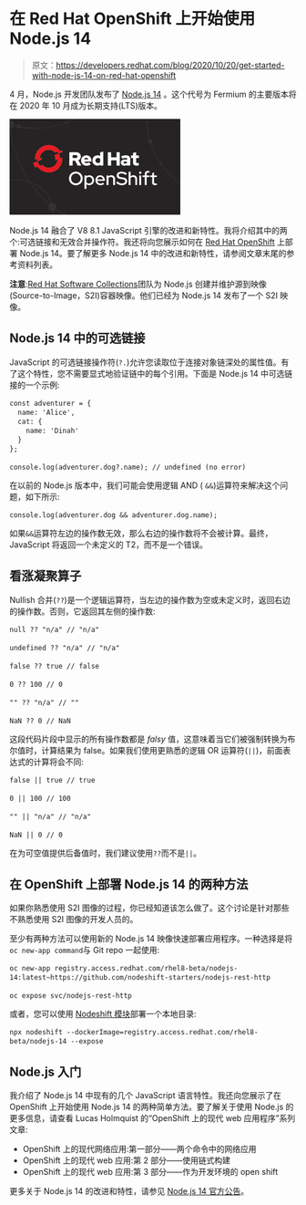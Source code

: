 # 在 Red Hat OpenShift 上开始使用 Node.js 14

> 原文：<https://developers.redhat.com/blog/2020/10/20/get-started-with-node-js-14-on-red-hat-openshift>

4 月，Node.js 开发团队发布了 [Node.js 14](https://nodejs.org/en/blog/release/v14.0.0/) 。这个代号为 Fermium 的主要版本将在 2020 年 10 月成为长期支持(LTS)版本。

![The Red Hat OpenShift logo.](img/da9d33d681050cf79386f12a783fa5b9.png)

Node.js 14 融合了 V8 8.1 JavaScript 引擎的改进和新特性。我将介绍其中的两个:可选链接和无效合并操作符。我还将向您展示如何在 [Red Hat OpenShift](https://developers.redhat.com/products/openshift/overview) 上部署 Node.js 14。要了解更多 Node.js 14 中的改进和新特性，请参阅文章末尾的参考资料列表。

**注意**:[Red Hat Software Collections](https://developers.redhat.com/products/softwarecollections/overview)团队为 Node.js 创建并维护源到映像(Source-to-Image，S2I)容器映像。他们已经为 Node.js 14 发布了一个 S2I 映像。

## Node.js 14 中的可选链接

JavaScript 的可选链接操作符(`?.`)允许您读取位于连接对象链深处的属性值。有了这个特性，您不需要显式地验证链中的每个引用。下面是 Node.js 14 中可选链接的一个示例:

```
const adventurer = {
  name: 'Alice',
  cat: {
    name: 'Dinah'
  }
};

console.log(adventurer.dog?.name); // undefined (no error)

```

在以前的 Node.js 版本中，我们可能会使用逻辑 AND ( `&&`)运算符来解决这个问题，如下所示:

```
console.log(adventurer.dog && adventurer.dog.name);

```

如果`&&`运算符左边的操作数无效，那么右边的操作数将不会被计算。最终，JavaScript 将返回一个未定义的 T2，而不是一个错误。

## 看涨凝聚算子

Nullish 合并(`??`)是一个逻辑运算符，当左边的操作数为空或未定义时，返回右边的操作数。否则，它返回其左侧的操作数:

```
null ?? "n/a" // "n/a"

undefined ?? "n/a" // "n/a"

false ?? true // false

0 ?? 100 // 0

"" ?? "n/a" // ""

NaN ?? 0 // NaN

```

这段代码片段中显示的所有操作数都是 *falsy* 值，这意味着当它们被强制转换为布尔值时，计算结果为 false。如果我们使用更熟悉的逻辑 OR 运算符(`||`)，前面表达式的计算将会不同:

```
false || true // true

0 || 100 // 100

"" || "n/a" // "n/a"

NaN || 0 // 0

```

在为可空值提供后备值时，我们建议使用`??`而不是`||`。

## 在 OpenShift 上部署 Node.js 14 的两种方法

如果你熟悉使用 S2I 图像的过程，你已经知道该怎么做了。这个讨论是针对那些不熟悉使用 S2I 图像的开发人员的。

至少有两种方法可以使用新的 Node.js 14 映像快速部署应用程序。一种选择是将`oc new-app command`与 Git repo 一起使用:

```
oc new-app registry.access.redhat.com/rhel8-beta/nodejs-14:latest~https://github.com/nodeshift-starters/nodejs-rest-http

oc expose svc/nodejs-rest-http

```

或者，您可以使用 [Nodeshift 模块](https://www.npmjs.com/package/nodeshift)部署一个本地目录:

```
npx nodeshift --dockerImage=registry.access.redhat.com/rhel8-beta/nodejs-14 --expose

```

## Node.js 入门

我介绍了 Node.js 14 中现有的几个 JavaScript 语言特性。我还向您展示了在 OpenShift 上开始使用 Node.js 14 的两种简单方法。要了解关于使用 Node.js 的更多信息，请查看 Lucas Holmquist 的“OpenShift 上的现代 web 应用程序”系列文章:

*   OpenShift 上的现代网络应用:第一部分——两个命令中的网络应用
*   OpenShift 上的现代 web 应用:第 2 部分——使用链式构建
*   OpenShift 上的现代 web 应用:第 3 部分——作为开发环境的 open shift

更多关于 Node.js 14 的改进和特性，请参见 [Node.js 14 官方公告](https://medium.com/@nodejs/node-js-version-14-available-now-8170d384567e)。